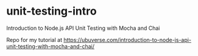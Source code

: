 # unit-testing-intro
Introduction to Node.js API Unit Testing with Mocha and Chai

Repo for my tutorial at https://ubuverse.com/introduction-to-node-js-api-unit-testing-with-mocha-and-chai/
